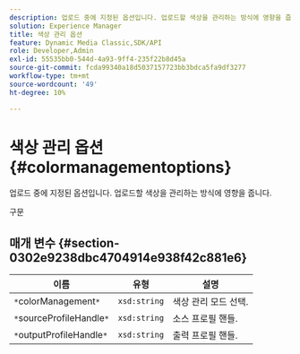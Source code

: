 ```yaml
---
description: 업로드 중에 지정된 옵션입니다. 업로드할 색상을 관리하는 방식에 영향을 줍니다.
solution: Experience Manager
title: 색상 관리 옵션
feature: Dynamic Media Classic,SDK/API
role: Developer,Admin
exl-id: 55535bb0-544d-4a93-9ff4-235f22b8d45a
source-git-commit: fcda99340a18d5037157723bb3bdca5fa9df3277
workflow-type: tm+mt
source-wordcount: '49'
ht-degree: 10%

---
```


# 색상 관리 옵션{#colormanagementoptions}

업로드 중에 지정된 옵션입니다. 업로드할 색상을 관리하는 방식에 영향을 줍니다.

구문

## 매개 변수 {#section-0302e9238dbc4704914e938f42c881e6}

| 이름 | 유형 | 설명 |
|---|---|---|
| `*`colorManagement`*` | `xsd:string` | 색상 관리 모드 선택. |
| `*`sourceProfileHandle`*` | `xsd:string` | 소스 프로필 핸들. |
| `*`outputProfileHandle`*` | `xsd:string` | 출력 프로필 핸들. |
